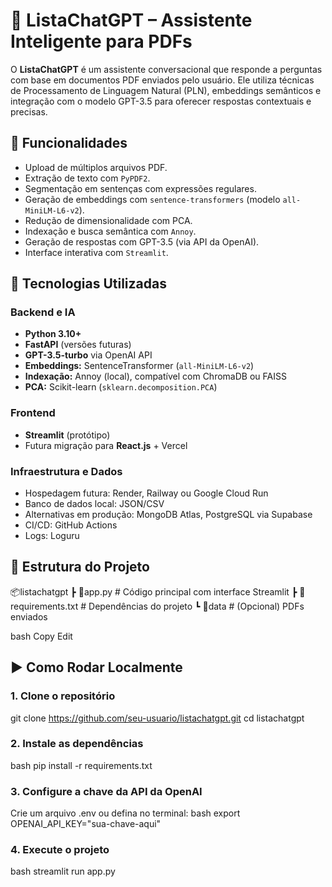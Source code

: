 # 📄 ListaChatGPT – Assistente Inteligente para PDFs

O **ListaChatGPT** é um assistente conversacional que responde a perguntas com base em documentos PDF enviados pelo usuário. Ele utiliza técnicas de Processamento de Linguagem Natural (PLN), embeddings semânticos e integração com o modelo GPT-3.5 para oferecer respostas contextuais e precisas.

## 🚀 Funcionalidades

- Upload de múltiplos arquivos PDF.
- Extração de texto com `PyPDF2`.
- Segmentação em sentenças com expressões regulares.
- Geração de embeddings com `sentence-transformers` (modelo `all-MiniLM-L6-v2`).
- Redução de dimensionalidade com PCA.
- Indexação e busca semântica com `Annoy`.
- Geração de respostas com GPT-3.5 (via API da OpenAI).
- Interface interativa com `Streamlit`.

## 🧠 Tecnologias Utilizadas

### Backend e IA
- **Python 3.10+**
- **FastAPI** (versões futuras)
- **GPT-3.5-turbo** via OpenAI API
- **Embeddings:** SentenceTransformer (`all-MiniLM-L6-v2`)
- **Indexação:** Annoy (local), compatível com ChromaDB ou FAISS
- **PCA:** Scikit-learn (`sklearn.decomposition.PCA`)

### Frontend
- **Streamlit** (protótipo)
- Futura migração para **React.js** + Vercel

### Infraestrutura e Dados
- Hospedagem futura: Render, Railway ou Google Cloud Run
- Banco de dados local: JSON/CSV
- Alternativas em produção: MongoDB Atlas, PostgreSQL via Supabase
- CI/CD: GitHub Actions
- Logs: Loguru

## 📁 Estrutura do Projeto

📦listachatgpt
┣ 📜app.py # Código principal com interface Streamlit
┣ 📜requirements.txt # Dependências do projeto
┗ 📂data # (Opcional) PDFs enviados

bash
Copy
Edit

## ▶️ Como Rodar Localmente

### 1. Clone o repositório

git clone https://github.com/seu-usuario/listachatgpt.git
cd listachatgpt 

### 2. Instale as dependências
bash
pip install -r requirements.txt

### 3. Configure a chave da API da OpenAI
Crie um arquivo .env ou defina no terminal:
bash
export OPENAI_API_KEY="sua-chave-aqui"

### 4. Execute o projeto
bash
streamlit run app.py
